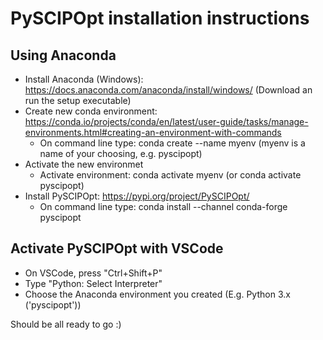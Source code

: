 # PySCIPOpt installation instructions

## Using Anaconda

- Install Anaconda (Windows): https://docs.anaconda.com/anaconda/install/windows/ (Download an run the setup executable)
- Create new conda environment: https://conda.io/projects/conda/en/latest/user-guide/tasks/manage-environments.html#creating-an-environment-with-commands 
    - On command line type: conda create --name myenv      (myenv is a name of your choosing, e.g. pyscipopt)
- Activate the new environmet
    - Activate environment: conda activate myenv      (or conda activate pyscipopt) 
- Install PySCIPOpt: https://pypi.org/project/PySCIPOpt/
    - On command line type: conda install --channel conda-forge pyscipopt


## Activate PySCIPOpt with VSCode

- On VSCode, press "Ctrl+Shift+P"
- Type "Python: Select Interpreter"
- Choose the Anaconda environment you created (E.g. Python 3.x ('pyscipopt'))


Should be all ready to go :)